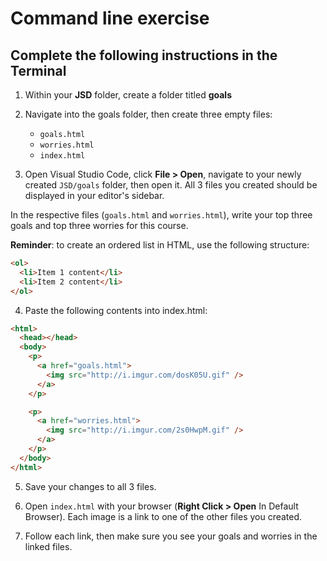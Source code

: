 # Command line exercise

## Complete the following instructions in the Terminal

1. Within your **JSD** folder, create a folder titled **goals**
2. Navigate into the goals folder, then create three empty files:

   - `goals.html`
   - `worries.html`
   - `index.html`

3. Open Visual Studio Code, click **File > Open**, navigate to your newly created `JSD/goals` folder, then open it. All 3 files you created should be displayed in your editor's sidebar.

In the respective files (`goals.html` and `worries.html`), write your top three goals and top three worries for this course.

**Reminder**: to create an ordered list in HTML, use the following structure:

```html
<ol>
  <li>Item 1 content</li>
  <li>Item 2 content</li>
</ol>
```

4. Paste the following contents into index.html:

```html
<html>
  <head></head>
  <body>
    <p>
      <a href="goals.html">
        <img src="http://i.imgur.com/dosK05U.gif" />
      </a>
    </p>

    <p>
      <a href="worries.html">
        <img src="http://i.imgur.com/2s0HwpM.gif" />
      </a>
    </p>
  </body>
</html>
```

5. Save your changes to all 3 files.

6. Open `index.html` with your browser (**Right Click > Open** In Default Browser). Each image is a link to one of the other files you created.

7. Follow each link, then make sure you see your goals and worries in the linked files.

